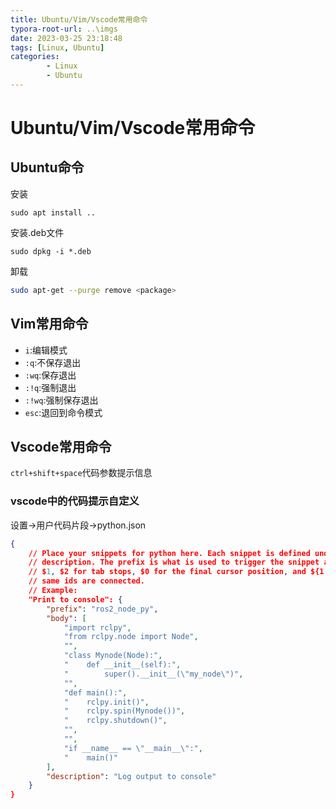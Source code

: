 ```yaml
---
title: Ubuntu/Vim/Vscode常用命令
typora-root-url: ..\imgs
date: 2023-03-25 23:18:48
tags: [Linux, Ubuntu]
categories: 
        - Linux
        - Ubuntu
---
```


# Ubuntu/Vim/Vscode常用命令

## Ubuntu命令

安装

```
sudo apt install ..
```

安装.deb文件

```shell
sudo dpkg -i *.deb
```

卸载

```sh
sudo apt-get --purge remove <package>	
```

## Vim常用命令

- `i`:编辑模式
- `:q`:不保存退出
- `:wq`:保存退出
- `:!q`:强制退出
- `:!wq`:强制保存退出
- `esc`:退回到命令模式



## Vscode常用命令

`ctrl+shift+space`代码参数提示信息
### vscode中的代码提示自定义

设置->用户代码片段->python.json

```json
{
	// Place your snippets for python here. Each snippet is defined under a snippet name and has a prefix, body and 
	// description. The prefix is what is used to trigger the snippet and the body will be expanded and inserted. Possible variables are:
	// $1, $2 for tab stops, $0 for the final cursor position, and ${1:label}, ${2:another} for placeholders. Placeholders with the 
	// same ids are connected.
	// Example:
	"Print to console": {
		"prefix": "ros2_node_py",
		"body": [
			"import rclpy",
			"from rclpy.node import Node",
			"",
			"class Mynode(Node):",
			"    def __init__(self):",
			"        super().__init__(\"my_node\")",
			"",
			"def main():",
			"    rclpy.init()",
			"    rclpy.spin(Mynode())",
			"    rclpy.shutdown()",
			"",
			"",
			"if __name__ == \"__main__\":",
			"    main()"
		],
		"description": "Log output to console"
	}
}
```

